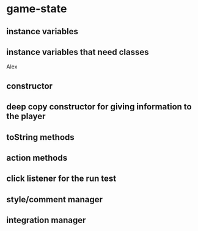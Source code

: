 # game-state

## instance variables

## instance variables that need classes

Alex

## constructor

## deep copy constructor for giving information to the player

## toString methods

## action methods

## click listener for the run test

## style/comment manager

## integration manager
